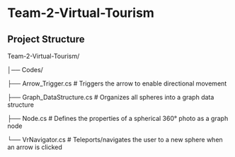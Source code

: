# Team-2-Virtual-Tourism

## Project Structure

Team-2-Virtual-Tourism/

│── Codes/

├── Arrow_Trigger.cs   # Triggers the arrow to enable directional movement

├── Graph_DataStructure.cs   # Organizes all spheres into a graph data structure

├── Node.cs   # Defines the properties of a spherical 360° photo as a graph node

└── VrNavigator.cs   # Teleports/navigates the user to a new sphere when an arrow is clicked
